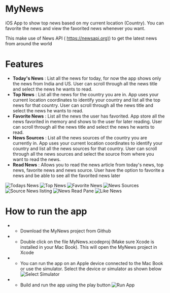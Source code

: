 # MyNews

iOS App to show top news based on my current location (Country). You can favorite the news and view the favorited news whenever you want.

This make use of News API ( [https://newsapi.org)](https://newsapi.org)) to get the latest news from around the world

# Features

- **Today&#39;s News** : List all the news for today, for now the app shows only the news from India and US. User can scroll through all the news title and select the news he wants to read.
- **Top News** : List all the news for the country you are in. App uses your current location coordinates to identify your country and list all the top news for that country. User can scroll through all the news title and select the news he wants to read.
- **Favorite News** : List all the news the user has favorited. App store all the news favorited in memory and shows to the user for later reading. User can scroll through all the news title and select the news he wants to read.
- **News Sources** : List all the news sources of the country you are currently in. App uses your current location coordinates to identify your country and list all the news sources for that country. User can scroll through all the news sources and select the source from where you want to read the news.
- **Read News** : Allows you to read the news article from today's news, top news, favorite news and news source. User have the option to favorite a news and be able to see all the favorited news later

![Todays News](https://raw.githubusercontent.com/alexxavier84/MyNews/master/MyNews/Screenshots/todaysnews.png)
![Top News](https://raw.githubusercontent.com/alexxavier84/MyNews/master/MyNews/Screenshots/topnews.png)
![Favorite News](https://raw.githubusercontent.com/alexxavier84/MyNews/master/MyNews/Screenshots/favoritenews.png)
![News Sources](https://raw.githubusercontent.com/alexxavier84/MyNews/master/MyNews/Screenshots/newssource.png)
![Source News listing](https://raw.githubusercontent.com/alexxavier84/MyNews/master/MyNews/Screenshots/sourcenews.png)
![News Read Pane](https://raw.githubusercontent.com/alexxavier84/MyNews/master/MyNews/Screenshots/newsread.png)
![Like News](https://raw.githubusercontent.com/alexxavier84/MyNews/master/MyNews/Screenshots/newslike.png)

# How to run the app

- * Download the MyNews project from Github
- * Double click on the file MyNews.xcodeproj (Make sure Xcode is installed in your Mac Book). This will open the MyNews project in Xcode
- * You can run the app on an Apple device connected to the Mac Book or use the simulator. Select the device or simulator as shown below
![Select Simulator](https://raw.githubusercontent.com/alexxavier84/MyNews/master/MyNews/Screenshots/selectsimulator.png)
- * Build and run the app using the play button
![Run App](https://raw.githubusercontent.com/alexxavier84/MyNews/master/MyNews/Screenshots/runapp.png)
